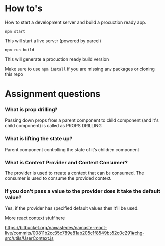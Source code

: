 # How to's
How to start a development server and build a production ready app.

```
npm start
``` 
This will start a live server (powered by parcel)

```
npm run build
```
This will generate a production ready build version

Make sure to use `npm install` if you are missing any packages or cloning this repo



# Assignment questions

### What is prop drilling?
Passing down props from a parent component to child component (and it's child component) is called as PROPS DRILLING


### What is lifting the state up?
Parent component controlling the state of it’s children component


### What is Context Provider and Context Consumer?
The provider is used to create a context that can be consumed. The consumer is used to consume the provided context.


### If you don’t pass a value to the provider does it take the default value?
Yes, if the provider has specified default values then it'll be used.


More react context stuff here

https://bitbucket.org/namastedev/namaste-react-live/commits/00811b2cc35c789e81ab205c1f8549bb52c0c291#chg-src/utils/UserContext.js